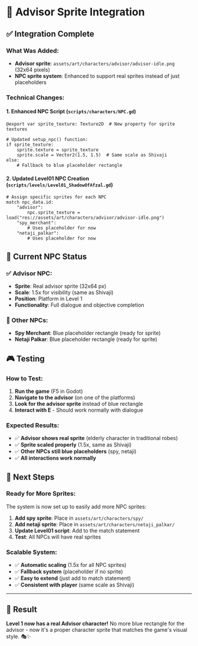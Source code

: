 # 🎨 Advisor Sprite Integration

## ✅ Integration Complete

### **What Was Added:**

- **Advisor sprite**: `assets/art/characters/advisor/advisor-idle.png` (32x64 pixels)
- **NPC sprite system**: Enhanced to support real sprites instead of just placeholders

### **Technical Changes:**

#### **1. Enhanced NPC Script (`scripts/characters/NPC.gd`)**

```gdscript
@export var sprite_texture: Texture2D  # New property for sprite textures

# Updated setup_npc() function:
if sprite_texture:
    sprite.texture = sprite_texture
    sprite.scale = Vector2(1.5, 1.5)  # Same scale as Shivaji
else:
    # Fallback to blue placeholder rectangle
```

#### **2. Updated Level01 NPC Creation (`scripts/levels/Level01_ShadowOfAfzal.gd`)**

```gdscript
# Assign specific sprites for each NPC
match npc_data.id:
    "advisor":
        npc.sprite_texture = load("res://assets/art/characters/advisor/advisor-idle.png")
    "spy_merchant":
        # Uses placeholder for now
    "netaji_palkar":
        # Uses placeholder for now
```

## 🎯 Current NPC Status

### **✅ Advisor NPC:**

- **Sprite**: Real advisor sprite (32x64 px)
- **Scale**: 1.5x for visibility (same as Shivaji)
- **Position**: Platform in Level 1
- **Functionality**: Full dialogue and objective completion

### **🔄 Other NPCs:**

- **Spy Merchant**: Blue placeholder rectangle (ready for sprite)
- **Netaji Palkar**: Blue placeholder rectangle (ready for sprite)

## 🎮 Testing

### **How to Test:**

1. **Run the game** (F5 in Godot)
2. **Navigate to the advisor** (on one of the platforms)
3. **Look for the advisor sprite** instead of blue rectangle
4. **Interact with E** - Should work normally with dialogue

### **Expected Results:**

- ✅ **Advisor shows real sprite** (elderly character in traditional robes)
- ✅ **Sprite scaled properly** (1.5x, same as Shivaji)
- ✅ **Other NPCs still blue placeholders** (spy, netaji)
- ✅ **All interactions work normally**

## 🚀 Next Steps

### **Ready for More Sprites:**

The system is now set up to easily add more NPC sprites:

1. **Add spy sprite**: Place in `assets/art/characters/spy/`
2. **Add netaji sprite**: Place in `assets/art/characters/netaji_palkar/`
3. **Update Level01 script**: Add to the match statement
4. **Test**: All NPCs will have real sprites

### **Scalable System:**

- ✅ **Automatic scaling** (1.5x for all NPC sprites)
- ✅ **Fallback system** (placeholder if no sprite)
- ✅ **Easy to extend** (just add to match statement)
- ✅ **Consistent with player** (same scale as Shivaji)

---

## 🎉 Result

**Level 1 now has a real Advisor character!** No more blue rectangle for the advisor - now it's a proper character sprite that matches the game's visual style. 🎭✨
